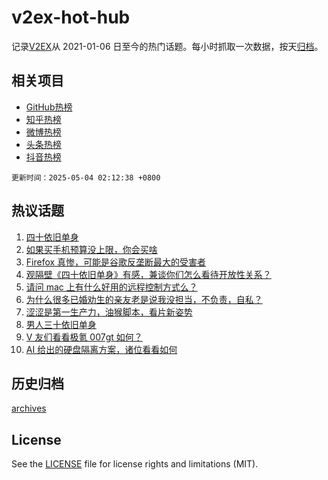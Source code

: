 # v2ex-hot-hub

 记录[V2EX](https://www.v2ex.com/)从 2021-01-06 日至今的热门话题。每小时抓取一次数据，按天[归档](archives)。
 
 ## 相关项目

- [GitHub热榜](https://github.com/lonnyzhang423/github-hot-hub)
- [知乎热榜](https://github.com/lonnyzhang423/zhihu-hot-hub)
- [微博热榜](https://github.com/lonnyzhang423/weibo-hot-hub)
- [头条热榜](https://github.com/lonnyzhang423/toutiao-hot-hub)
- [抖音热榜](https://github.com/lonnyzhang423/douyin-hot-hub)


 `更新时间：2025-05-04 02:12:38 +0800`

## 热议话题

1. [四十依旧单身](https://www.v2ex.com/t/1129467)
1. [如果买手机预算没上限，你会买啥](https://www.v2ex.com/t/1129511)
1. [Firefox 真惨，可能是谷歌反垄断最大的受害者](https://www.v2ex.com/t/1129489)
1. [观隔壁《四十依旧单身》有感，兼谈你们怎么看待开放性关系？](https://www.v2ex.com/t/1129534)
1. [请问 mac 上有什么好用的远程控制方式么？](https://www.v2ex.com/t/1129470)
1. [为什么很多已婚劝生的亲友老是说我没担当，不负责，自私？](https://www.v2ex.com/t/1129487)
1. [涩涩是第一生产力，油猴脚本，看片新姿势](https://www.v2ex.com/t/1129498)
1. [男人三十依旧单身](https://www.v2ex.com/t/1129458)
1. [V 友们看看极氪 007gt 如何？](https://www.v2ex.com/t/1129482)
1. [AI 给出的硬盘隔离方案，诸位看看如何](https://www.v2ex.com/t/1129504)

## 历史归档

[archives](archives)

## License

See the [LICENSE](LICENSE) file for license rights and limitations (MIT).
